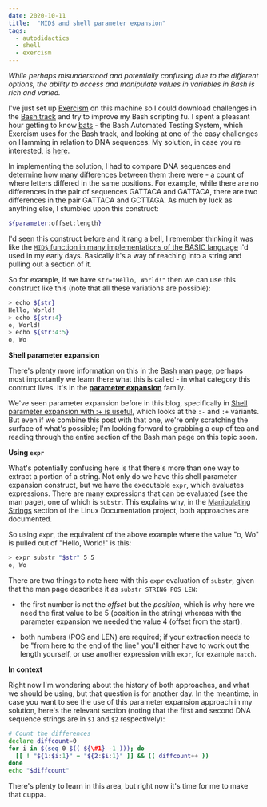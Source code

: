 ```yaml
---
date: 2020-10-11
title:  "MID$ and shell parameter expansion"
tags:
  - autodidactics
  - shell
  - exercism
---
```

_While perhaps misunderstood and potentially confusing due to the different options, the ability to access and manipulate values in variables in Bash is rich and varied._

I've just set up [Exercism](https://exercism.io) on this machine so I could download challenges in the [Bash track](https://exercism.io/tracks/bash) and try to improve my Bash scripting fu. I spent a pleasant hour getting to know [bats](https://github.com/sstephenson/bats) - the Bash Automated Testing System, which Exercism uses for the Bash track, and looking at one of the easy challenges on Hamming in relation to DNA sequences. My solution, in case you're interested, is [here](https://exercism.io/my/solutions/50ef4a487c3641eda1b1af823ca7d9b2).

In implementing the solution, I had to compare DNA sequences and determine how many differences between them there were - a count of where letters differed in the same positions. For example, while there are no differences in the pair of sequences GATTACA and GATTACA, there are two differences in the pair GATTACA and GCTTAGA. As much by luck as anything else, I stumbled upon this construct:

```bash
${parameter:offset:length}
```

I'd seen this construct before and it rang a bell, I remember thinking it was like the [`MID$` function in many implementations of the BASIC language](http://www.bbcbasic.co.uk/bbcbasic/manual/bbckey3.html) I'd used in my early days. Basically it's a way of reaching into a string and pulling out a section of it.

So for example, if we have `str="Hello, World!"` then we can use this construct like this (note that all these variations are possible):

```bash
> echo ${str}
Hello, World!
> echo ${str:4}
o, World!
> echo ${str:4:5}
o, Wo
```

**Shell parameter expansion**

There's plenty more information on this in the [Bash man page](https://www.gnu.org/savannah-checkouts/gnu/bash/manual/bash.html); perhaps most importantly we learn there what this is called - in what category this contruct lives. It's in the [**parameter expansion**](https://www.gnu.org/software/bash/manual/html_node/Shell-Parameter-Expansion.html) family.

We've seen parameter expansion before in this blog, specifically in [Shell parameter expansion with :+ is useful](https://qmacro.org/autodidactics/2020/09/27/shell-parameter-expansion-with-+/), which looks at the `:-` and `:+` variants. But even if we combine this post with that one, we're only scratching the surface of what's possible; I'm looking forward to grabbing a cup of tea and reading through the entire section of the Bash man page on this topic soon.

**Using `expr`**

What's potentially confusing here is that there's more than one way to extract a portion of a string. Not only do we have this shell parameter expansion construct, but we have the executable `expr`, which evaluates expressions. There are many expressions that can be evaluated (see the man page), one of which is `substr`. This explains why, in the [Manipulating Strings](https://tldp.org/LDP/abs/html/string-manipulation.html) section of the Linux Documentation project, both approaches are documented.

So using `expr`, the equivalent of the above example where the value "o, Wo" is pulled out of "Hello, World!" is this:

```bash
> expr substr "$str" 5 5
o, Wo
```

There are two things to note here with this `expr` evaluation of `substr`, given that the man page describes it as `substr STRING POS LEN`:

- the first number is not the _offset_ but the _position_, which is why here we need the first value to be 5 (position in the string) whereas with the parameter expansion we needed the value 4 (offset from the start).

- both numbers (POS and LEN) are required; if your extraction needs to be "from here to the end of the line" you'll either have to work out the length yourself, or use another expression with `expr`, for example `match`.

**In context**

Right now I'm wondering about the history of both approaches, and what we should be using, but that question is for another day. In the meantime, in case you want to see the use of this parameter expansion approach in my solution, here's the relevant section (noting that the first and second DNA sequence strings are in `$1` and `$2` respectively):

```bash
# Count the differences
declare diffcount=0
for i in $(seq 0 $(( ${\#1} -1 ))); do
  [[ ! "${1:$i:1}" = "${2:$i:1}" ]] && (( diffcount++ ))
done
echo "$diffcount"
```

There's plenty to learn in this area, but right now it's time for me to make that cuppa.
